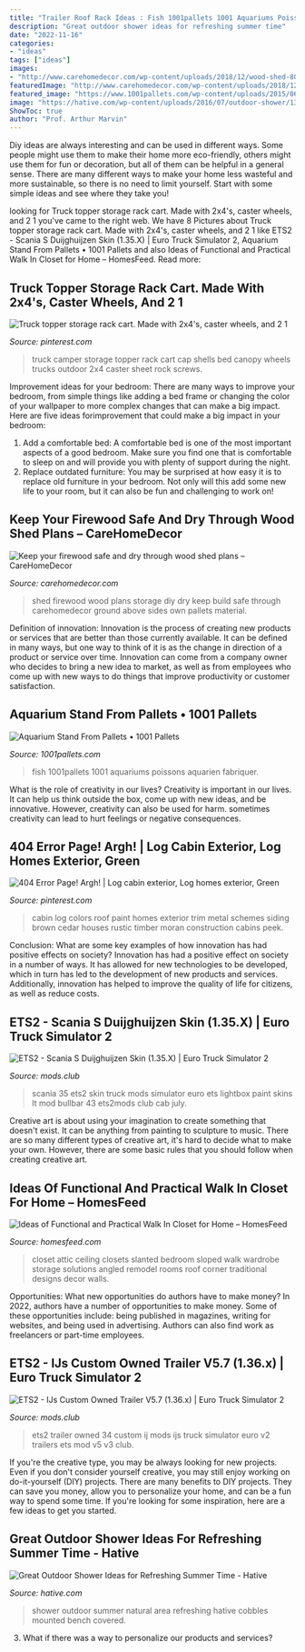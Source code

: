 ```yaml
---
title: "Trailer Roof Rack Ideas : Fish 1001pallets 1001 Aquariums Poissons Aquarien Fabriquer"
description: "Great outdoor shower ideas for refreshing summer time"
date: "2022-11-16"
categories:
- "ideas"
tags: ["ideas"]
images:
- "http://www.carehomedecor.com/wp-content/uploads/2018/12/wood-shed-80-600x330.jpg"
featuredImage: "http://www.carehomedecor.com/wp-content/uploads/2018/12/wood-shed-80-600x330.jpg"
featured_image: "https://www.1001pallets.com/wp-content/uploads/2015/06/1001pallets.com-aquarium-stand-from-pallets.jpg"
image: "https://hative.com/wp-content/uploads/2016/07/outdoor-shower/13-outdoor-shower-ideas-for-summer-time.jpg"
ShowToc: true
author: "Prof. Arthur Marvin"
---
```



Diy ideas are always interesting and can be used in different ways. Some people might use them to make their home more eco-friendly, others might use them for fun or decoration, but all of them can be helpful in a general sense. There are many different ways to make your home less wasteful and more sustainable, so there is no need to limit yourself. Start with some simple ideas and see where they take you!

	

		
looking for Truck topper storage rack cart. Made with 2x4&#039;s, caster wheels, and 2 1 you've came to the right web. We have 8 Pictures about Truck topper storage rack cart. Made with 2x4&#039;s, caster wheels, and 2 1 like ETS2 - Scania S Duijghuijzen Skin (1.35.X) | Euro Truck Simulator 2, Aquarium Stand From Pallets • 1001 Pallets and also Ideas of Functional and Practical Walk In Closet for Home – HomesFeed. Read more:
		
    
## Truck Topper Storage Rack Cart. Made With 2x4&#039;s, Caster Wheels, And 2 1

<img loading=lazy src="https://i.pinimg.com/736x/7a/e0/16/7ae016daa3fe6b43bee3310814fce93c.jpg" onerror="this.onerror=null;this.src='https://tse3.mm.bing.net/th?id=OIP.VLfdSzz7Ni4SUJjJ8M8qqwHaJ3&amp;pid=15.1';" alt="Truck topper storage rack cart. Made with 2x4&#039;s, caster wheels, and 2 1">

_Source: pinterest.com_

>truck camper storage topper rack cart cap shells bed canopy wheels trucks outdoor 2x4 caster sheet rock screws. 

	

Improvement ideas for your bedroom:
There are many ways to improve your bedroom, from simple things like adding a bed frame or changing the color of your wallpaper to more complex changes that can make a big impact. Here are five ideas forimprovement that could make a big impact in your bedroom: 
1) Add a comfortable bed: A comfortable bed is one of the most important aspects of a good bedroom. Make sure you find one that is comfortable to sleep on and will provide you with plenty of support during the night. 
2) Replace outdated furniture: You may be surprised at how easy it is to replace old furniture in your bedroom. Not only will this add some new life to your room, but it can also be fun and challenging to work on!

    
## Keep Your Firewood Safe And Dry Through Wood Shed Plans – CareHomeDecor

<img loading=lazy src="http://www.carehomedecor.com/wp-content/uploads/2018/12/wood-shed-80-600x330.jpg" onerror="this.onerror=null;this.src='https://tse3.mm.bing.net/th?id=OIP.DpDWw_Jf-4NN-8QMCVwtaQHaEE&amp;pid=15.1';" alt="Keep your firewood safe and dry through wood shed plans – CareHomeDecor">

_Source: carehomedecor.com_

>shed firewood wood plans storage diy dry keep build safe through carehomedecor ground above sides own pallets material. 

	

Definition of innovation:
Innovation is the process of creating new products or services that are better than those currently available. It can be defined in many ways, but one way to think of it is as the change in direction of a product or service over time. Innovation can come from a company owner who decides to bring a new idea to market, as well as from employees who come up with new ways to do things that improve productivity or customer satisfaction.

    
## Aquarium Stand From Pallets • 1001 Pallets

<img loading=lazy src="https://www.1001pallets.com/wp-content/uploads/2015/06/1001pallets.com-aquarium-stand-from-pallets.jpg" onerror="this.onerror=null;this.src='https://tse2.mm.bing.net/th?id=OIP.KF2S2Jejg1nUDAnfbn9OzQHaNd&amp;pid=15.1';" alt="Aquarium Stand From Pallets • 1001 Pallets">

_Source: 1001pallets.com_

>fish 1001pallets 1001 aquariums poissons aquarien fabriquer. 

	

What is the role of creativity in our lives?
Creativity is important in our lives. It can help us think outside the box, come up with new ideas, and be innovative. However, creativity can also be used for harm. sometimes creativity can lead to hurt feelings or negative consequences.

    
## 404 Error Page! Argh! | Log Cabin Exterior, Log Homes Exterior, Green

<img loading=lazy src="https://i.pinimg.com/736x/9f/ca/fd/9fcafdde05ac95746511beaf700802d6--log-cabin-homes-log-cabins.jpg" onerror="this.onerror=null;this.src='https://tse3.mm.bing.net/th?id=OIP.5eZkzEVUbtTUfznHM3tyegHaFj&amp;pid=15.1';" alt="404 Error Page! Argh! | Log cabin exterior, Log homes exterior, Green">

_Source: pinterest.com_

>cabin log colors roof paint homes exterior trim metal schemes siding brown cedar houses rustic timber moran construction cabins peek. 

	

Conclusion: What are some key examples of how innovation has had positive effects on society?
Innovation has had a positive effect on society in a number of ways. It has allowed for new technologies to be developed, which in turn has led to the development of new products and services. Additionally, innovation has helped to improve the quality of life for citizens, as well as reduce costs.

    
## ETS2 - Scania S Duijghuijzen Skin (1.35.X) | Euro Truck Simulator 2

<img loading=lazy src="https://mods.club/uploads/mods/20045scania-s-duijghuijzen-skin-02.png" onerror="this.onerror=null;this.src='https://tse3.mm.bing.net/th?id=OIP.DZDjXcKroPP1VLQfm9kP8AHaEK&amp;pid=15.1';" alt="ETS2 - Scania S Duijghuijzen Skin (1.35.X) | Euro Truck Simulator 2">

_Source: mods.club_

>scania 35 ets2 skin truck mods simulator euro ets lightbox paint skins lt mod bullbar 43 ets2mods club cab july. 

	

Creative art is about using your imagination to create something that doesn't exist. It can be anything from painting to sculpture to music. There are so many different types of creative art, it's hard to decide what to make your own. However, there are some basic rules that you should follow when creating creative art.

    
## Ideas Of Functional And Practical Walk In Closet For Home – HomesFeed

<img loading=lazy src="http://homesfeed.com/wp-content/uploads/2017/02/corner-walk-in-closet-idea-chrome-hang-sections-vertical-basket-arrangement-for-storage.jpg" onerror="this.onerror=null;this.src='https://tse2.mm.bing.net/th?id=OIP.L4KMIHWxnqSyCNUFT2kwGAHaJ4&amp;pid=15.1';" alt="Ideas of Functional and Practical Walk In Closet for Home – HomesFeed">

_Source: homesfeed.com_

>closet attic ceiling closets slanted bedroom sloped walk wardrobe storage solutions angled remodel rooms roof corner traditional designs decor walls. 

	

Opportunities: What new opportunities do authors have to make money?
In 2022, authors have a number of opportunities to make money. Some of these opportunities include: being published in magazines, writing for websites, and being used in advertising. Authors can also find work as freelancers or part-time employees.

    
## ETS2 - IJs Custom Owned Trailer V5.7 (1.36.x) | Euro Truck Simulator 2

<img loading=lazy src="https://mods.club/uploads/mods/32413-ets2-ij-s-custom-owned-trailer-v5-7-1-36-x.jpg" onerror="this.onerror=null;this.src='https://tse3.mm.bing.net/th?id=OIP.GBaoUPNmnQdf6RVUkg9MSAHaDz&amp;pid=15.1';" alt="ETS2 - IJs Custom Owned Trailer V5.7 (1.36.x) | Euro Truck Simulator 2">

_Source: mods.club_

>ets2 trailer owned 34 custom ij mods ijs truck simulator euro v2 trailers ets mod v5 v3 club. 

	

If you're the creative type, you may be always looking for new projects. Even if you don't consider yourself creative, you may still enjoy working on do-it-yourself (DIY) projects. There are many benefits to DIY projects. They can save you money, allow you to personalize your home, and can be a fun way to spend some time. If you're looking for some inspiration, here are a few ideas to get you started.

    
## Great Outdoor Shower Ideas For Refreshing Summer Time - Hative

<img loading=lazy src="https://hative.com/wp-content/uploads/2016/07/outdoor-shower/13-outdoor-shower-ideas-for-summer-time.jpg" onerror="this.onerror=null;this.src='https://tse2.mm.bing.net/th?id=OIP.xjLREdyjgDKSphAXUYL1vAHaLH&amp;pid=15.1';" alt="Great Outdoor Shower Ideas for Refreshing Summer Time - Hative">

_Source: hative.com_

>shower outdoor summer natural area refreshing hative cobbles mounted bench covered. 

	

3. What if there was a way to personalize our products and services?

